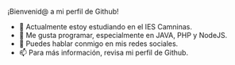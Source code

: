 ¡Bienvenid@ a mi perfil de Github!
- 🌱 Actualmente estoy estudiando en el IES Camninas.
- 👯 Me gusta programar, especialmente en JAVA, PHP y NodeJS.
- 💬 Puedes hablar conmigo en mis redes sociales.
- 📫 Para más información, revisa mi perfil de Github.
